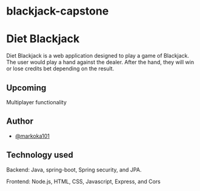 # blackjack-capstone
# Diet Blackjack

Diet Blackjack is a web application designed to play a game of Blackjack. The user would
play a hand against the dealer. After the hand, they will win or lose credits bet depending
on the result.

## Upcoming
Multiplayer functionality

## Author

- [@markoka101](https://github.com/markoka101)

## Technology used

Backend: Java, spring-boot, Spring security, and JPA.

Frontend: Node.js, HTML, CSS, Javascript, Express, and Cors
